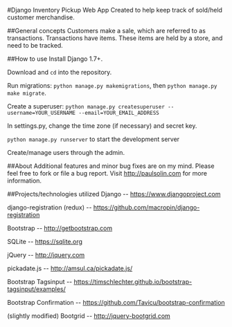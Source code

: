 #Django Inventory Pickup Web App
Created to help keep track of sold/held customer merchandise.


##General concepts
Customers make a sale, which are referred to as transactions.  Transactions have items.  These items are held by a store, and need to be tracked.


##How to use
Install Django 1.7+.

Download and `cd` into the repository.

Run migrations: `python manage.py makemigrations`, then `python manage.py make migrate`.

Create a superuser: `python manage.py createsuperuser --username=YOUR_USERNAME --email=YOUR_EMAIL_ADDRESS`

In settings.py, change the time zone (if necessary) and secret key.

`python manage.py runserver` to start the development server

Create/manage users through the admin.


##About
Additional features and minor bug fixes are on my mind.  Please feel free to fork or file a bug report.  Visit http://paulsolin.com for more information.


##Projects/technologies utilized
Django -- https://www.djangoproject.com

django-registration (redux) -- https://github.com/macropin/django-registration

Bootstrap -- http://getbootstrap.com

SQLite -- https://sqlite.org

jQuery -- http://jquery.com

pickadate.js -- http://amsul.ca/pickadate.js/

Bootstrap Tagsinput -- https://timschlechter.github.io/bootstrap-tagsinput/examples/

Bootstrap Confirmation -- https://github.com/Tavicu/bootstrap-confirmation

(slightly modified) Bootgrid -- http://jquery-bootgrid.com